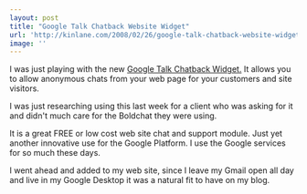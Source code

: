 ```yaml
---
layout: post
title: "Google Talk Chatback Website Widget"
url: 'http://kinlane.com/2008/02/26/google-talk-chatback-website-widget/'
image: ''
---
```


I was just playing with the new [Google Talk Chatback Widget.][1] It allows you to allow anonymous chats from your web page for your customers and site visitors.

I was just researching using this last week for a client who was asking for it and didn't much care for the Boldchat they were using.

It is a great FREE or low cost web site chat and support module. Just yet another innovative use for the Google Platform. I use the Google services for so much these days.

I went ahead and added to my web site, since I leave my Gmail open all day and live in my Google Desktop it was a natural fit to have on my blog.

   [1]: http://googletalk.blogspot.com/2008/02/google-talk-chatback.html
